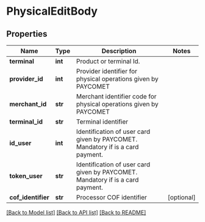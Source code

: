 # PhysicalEditBody

## Properties
Name | Type | Description | Notes
------------ | ------------- | ------------- | -------------
**terminal** | **int** | Product or terminal Id. | 
**provider_id** | **int** | Provider identifier for physical operations given by PAYCOMET | 
**merchant_id** | **str** | Merchant identifier code for physical operations given by PAYCOMET | 
**terminal_id** | **str** | Terminal identifier | 
**id_user** | **int** | Identification of user card given by PAYCOMET. Mandatory if is a card payment. | 
**token_user** | **str** | Identification of user card given by PAYCOMET. Mandatory if is a card payment. | 
**cof_identifier** | **str** | Processor COF identifier | [optional] 

[[Back to Model list]](../README.md#documentation-for-models) [[Back to API list]](../README.md#documentation-for-api-endpoints) [[Back to README]](../README.md)

